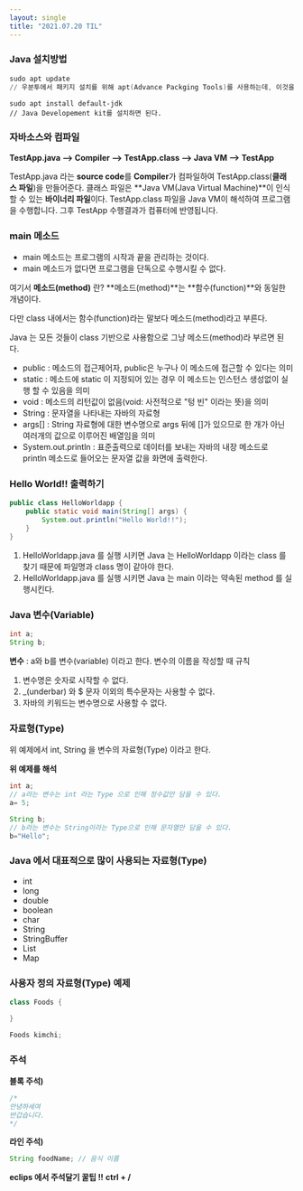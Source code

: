 ```yaml
---
layout: single
title: "2021.07.20 TIL"
---
```


### Java 설치방법

```powershell
sudo apt update
// 우분투에서 패키지 설치를 위해 apt(Advance Packging Tools)를 사용하는데, 이것을 update 해준다.
```



``` 
sudo apt install default-jdk
// Java Developement kit를 설치하면 된다.
```



### 자바소스와 컴파일

**TestApp.java --> Compiler --> TestApp.class --> Java VM --> TestApp** 

TestApp.java 라는 **source code**를  **Compiler**가 컴파일하여 TestApp.class(**클래스 파일**)을 만들어준다. 
클래스 파일은 **Java VM(Java Virtual Machine)**이 인식할 수 있는 **바이너리 파일**이다.
TestApp.class 파일을 Java VM이 해석하여 프로그램을 수행합니다.
그후 TestApp 수행결과가 컴퓨터에 반영됩니다.



###  main 메소드

- main 메소드는 프로그램의 시작과 끝을 관리하는 것이다.
- main 메소드가 없다면 프로그램을 단독으로 수행시킬 수 없다.

여기서 **메소드(method)** 란?
**메소드(method)**는 **함수(function)**와 동일한 개념이다. 

다만 class 내에서는  함수(function)라는 말보다 메소드(method)라고 부른다. 

Java 는 모든 것들이 class 기반으로 사용함으로 그냥 메소드(method)라 부르면 된다.

- public : 메소드의 접근제어자, public은 누구나 이 메소드에 접근할 수 있다는 의미
- static : 메소드에 static 이 지정되어 있는 경우 이 메소드는 인스턴스 생성없이 실행 할 수 있음을 의미
- void : 메소드의 리턴값이 없음(void: 사전적으로 "텅 빈" 이라는 뜻)을 의미
- String : 문자열을 나타내는 자바의 자료형
- args[] : String 자료형에 대한 변수명으로 args 뒤에 []가 있으므로 한 개가 아닌 여러개의 값으로 이루어진 배열임을 의미
- System.out.println : 표준출력으로 데이터를 보내는 자바의 내장 메소드로 println 메소드로 들어오는 문자열 값을 화면에 출력한다.



### Hello World!! 출력하기

```java
public class HelloWorldapp {
	public static void main(String[] args) {
		System.out.println("Hello World!!");
	}
}
```

1. HelloWorldapp.java 를 실행 시키면 Java 는 HelloWorldapp 이라는 class 를 찾기 때문에 파일명과 class 명이 같아야 한다.
2. HelloWorldapp.java 를 실행 시키면 Java 는 main 이라는 약속된 method 를 실행시킨다.



### Java 변수(Variable)

```java
int a;
String b;
```

**변수**
: a와 b를 변수(variable) 이라고 한다.
변수의 이름을 작성할 때 규칙

1. 변수명은 숫자로 시작할 수 없다.
2. _(underbar) 와 $ 문자 이외의 특수문자는 사용할 수 없다.
3. 자바의 키워드는 변수명으로 사용할 수 없다. 

### 자료형(Type)

위 예제에서 int, String 을 변수의 자료형(Type) 이라고 한다.

**위 예제를 해석**

```java
int a;
// a라는 변수는 int 라는 Type 으로 인해 정수값만 담을 수 있다.
a= 5;

String b;
// b라는 변수는 String이라는 Type으로 인해 문자열만 담을 수 있다.
b="Hello";
```



### Java 에서 대표적으로 많이 사용되는 자료형(Type)

- int
- long
- double
- boolean
- char
- String
- StringBuffer
- List
- Map



### 사용자 정의 자료형(Type) 예제

```java
class Foods {

}

Foods kimchi;
```



### 주석

**블록 주석)**   

```java
/*
안녕하세여
반갑습니다.
*/
```

**라인 주석)**

```java
String foodName; // 음식 이름
```

**eclips 에서 주석달기 꿀팁 !!**
**ctrl + /**

[출처 및 참고]: https://wikidocs.net/book/31	"점프 투 자바"

